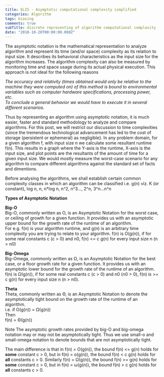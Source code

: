```yaml
---
title: ELI5 - Asymptotic computational complexity simplified
categories: Algorithm
tags: biasing
comments: true
subTitle: discrete representing of algorithm computational complexity
date: "2018-10-20T00:00:00.000Z"
---
```


The asymptotic notation is the mathematical representation to analyze algorithm and represent its time (and/or space) complexity as its relation to input size. It describes its behavioral characteristics as the input size for the algorithm increases. The algorithm complexity can also be measured by monitoring time and space usage during its actual physical execution. This approach is not ideal for the following reasons  

*The accuracy and relativity (times obtained would only be relative to the machine they were computed on) of this method is bound to environmental variables such as computer hardware specifications, processing power, etc.*  
*To conclude a general behavior we would have to execute it in several different scenarios.*  

Thus by representing an algorithm using asymptotic notation, it is much easier, faster and standard methodology to analyze and compare algorithms. For this post, we will restrict our discussion to time complexities {since the tremendous technological advancement has led to the cost of storage (persistent or ephemeral) as negligible}. In any problem domain, for a given algorithm f, with input size n we calculate some resultant runtime f(n). This results in a graph where the Y-axis is the runtime, X-axis is the input size, and plot points are the resultants of the amount of time for a given input size. We would mostly measure the worst-case scenario for any algorithm to compare different algorithms against the standard set of facts and dimentions.  

Before analysing the algorithms, we shall establish certain common complexity classes in which an algorithm can be classified i.e. g(n) viz. K (or constant), log n, n, n*log n, n^2, n^3..., 2^n, 3^n...n^n  

**Types of Asymptotic Notation**  

**Big-O**  
Big-O, commonly written as O, is an Asymptotic Notation for the worst case, or ceiling of growth for a given function. It provides us with an asymptotic upper bound for the growth rate of the runtime of an algorithm.  
For e.g. f(n) is your algorithm runtime, and g(n) is an arbitrary time complexity you are trying to relate to your algorithm. f(n) is O(g(n)), if for some real constants c (c > 0) and n0, f(n) <= c g(n) for every input size n (n > n0)  

<!-- <img src="/assets/postimages/2018/10/big-o.jpg" width="100%" /> -->

**Big-Omega**  
Big-Omega, commonly written as &Omega;, is an Asymptotic Notation for the best case, or a floor growth rate for a given function. It provides us with an asymptotic lower bound for the growth rate of the runtime of an algorithm.  
f(n) is &Omega;(g(n)), if for some real constants c (c > 0) and n0 (n0 > 0), f(n) is >= c g(n) for every input size n (n > n0).  

<!-- <img src="/assets/postimages/2018/10/omega.jpg" width="100%" /> -->

**Theta**  
Theta, commonly written as Θ, is an Asymptotic Notation to denote the asymptotically tight bound on the growth rate of the runtime of an algorithm.  
i.e. if O(g(n)) = &Omega;(g(n))  
Then  
f(n) = &Theta;(g(n))

<!-- <img src="/assets/postimages/2018/10/theta.jpg" width="100%" /> -->

Note
The asymptotic growth rates provided by big-O and big-omega notation may or may not be asymptotically tight. Thus we use small-o and small-omega notation to denote bounds that are not asymptotically tight.

The main difference is that in f(n) = O(g(n)), the bound f(n) <= g(n) holds for **some** constant c > 0, but in f(n) = o(g(n)), the bound f(n) < c g(n) holds for **all** constants c > 0.
Similarly
f(n) = Ω(g(n)), the bound f(n) >= g(n) holds for **some** constant c > 0, but in f(n) = &omega;(g(n)), the bound f(n) > c g(n) holds for **all** constants c > 0.

<!-- <img src="/assets/postimages/2018/10/no-tight-bound.jpg" width="100%" /> -->
